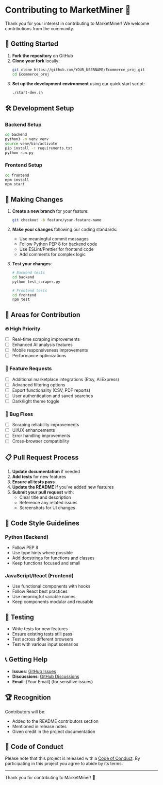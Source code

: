 # Contributing to MarketMiner 🤝

Thank you for your interest in contributing to MarketMiner! We welcome contributions from the community.

## 🚀 Getting Started

1. **Fork the repository** on GitHub
2. **Clone your fork** locally:
   ```bash
   git clone https://github.com/YOUR_USERNAME/Ecommerce_proj.git
   cd Ecommerce_proj
   ```
3. **Set up the development environment** using our quick start script:
   ```bash
   ./start-dev.sh
   ```

## 🛠 Development Setup

### Backend Setup
```bash
cd backend
python3 -m venv venv
source venv/bin/activate
pip install -r requirements.txt
python run.py
```

### Frontend Setup
```bash
cd frontend
npm install
npm start
```

## 📝 Making Changes

1. **Create a new branch** for your feature:
   ```bash
   git checkout -b feature/your-feature-name
   ```

2. **Make your changes** following our coding standards:
   - Use meaningful commit messages
   - Follow Python PEP 8 for backend code
   - Use ESLint/Prettier for frontend code
   - Add comments for complex logic

3. **Test your changes**:
   ```bash
   # Backend tests
   cd backend
   python test_scraper.py
   
   # Frontend tests
   cd frontend
   npm test
   ```

## 🎯 Areas for Contribution

### 🔥 High Priority
- [ ] Real-time scraping improvements
- [ ] Enhanced AI analysis features
- [ ] Mobile responsiveness improvements
- [ ] Performance optimizations

### 🌟 Feature Requests
- [ ] Additional marketplace integrations (Etsy, AliExpress)
- [ ] Advanced filtering options
- [ ] Export functionality (CSV, PDF reports)
- [ ] User authentication and saved searches
- [ ] Dark/light theme toggle

### 🐛 Bug Fixes
- [ ] Scraping reliability improvements
- [ ] UI/UX enhancements
- [ ] Error handling improvements
- [ ] Cross-browser compatibility

## 📋 Pull Request Process

1. **Update documentation** if needed
2. **Add tests** for new features
3. **Ensure all tests pass**
4. **Update the README** if you've added new features
5. **Submit your pull request** with:
   - Clear title and description
   - Reference any related issues
   - Screenshots for UI changes

## 🎨 Code Style Guidelines

### Python (Backend)
- Follow PEP 8
- Use type hints where possible
- Add docstrings for functions and classes
- Keep functions focused and small

### JavaScript/React (Frontend)
- Use functional components with hooks
- Follow React best practices
- Use meaningful variable names
- Keep components modular and reusable

## 🧪 Testing

- Write tests for new features
- Ensure existing tests still pass
- Test across different browsers
- Test with various input scenarios

## 📞 Getting Help

- **Issues**: [GitHub Issues](https://github.com/Karthikmohan25/Ecommerce_proj/issues)
- **Discussions**: [GitHub Discussions](https://github.com/Karthikmohan25/Ecommerce_proj/discussions)
- **Email**: [Your Email] (for sensitive issues)

## 🏆 Recognition

Contributors will be:
- Added to the README contributors section
- Mentioned in release notes
- Given credit in the project documentation

## 📄 Code of Conduct

Please note that this project is released with a [Code of Conduct](CODE_OF_CONDUCT.md). By participating in this project you agree to abide by its terms.

---

Thank you for contributing to MarketMiner! 🚀